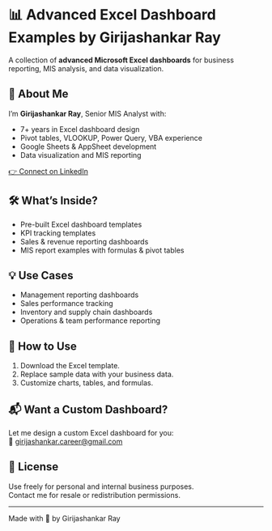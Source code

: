# 📊 Advanced Excel Dashboard Examples by Girijashankar Ray

A collection of **advanced Microsoft Excel dashboards** for business reporting, MIS analysis, and data visualization.

## 👋 About Me
I’m **Girijashankar Ray**, Senior MIS Analyst with:
- 7+ years in Excel dashboard design
- Pivot tables, VLOOKUP, Power Query, VBA experience
- Google Sheets & AppSheet development
- Data visualization and MIS reporting

[👉 Connect on LinkedIn](https://www.linkedin.com/in/girijashankarray/)

## 🛠️ What’s Inside?
- Pre-built Excel dashboard templates
- KPI tracking templates
- Sales & revenue reporting dashboards
- MIS report examples with formulas & pivot tables

## 💡 Use Cases
- Management reporting dashboards
- Sales performance tracking
- Inventory and supply chain dashboards
- Operations & team performance reporting

## 🚀 How to Use
1. Download the Excel template.
2. Replace sample data with your business data.
3. Customize charts, tables, and formulas.

## 📬 Want a Custom Dashboard?
Let me design a custom Excel dashboard for you:  
📧 girijashankar.career@gmail.com

## 🤝 License
Use freely for personal and internal business purposes.  
Contact me for resale or redistribution permissions.

---

Made with 💙 by Girijashankar Ray

